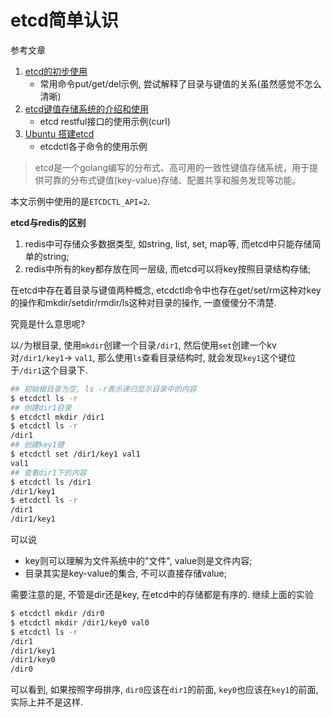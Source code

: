 # etcd简单认识

参考文章

1. [etcd的初步使用](https://www.jianshu.com/p/b788c3271846)
    - 常用命令put/get/del示例, 尝试解释了目录与键值的关系(虽然感觉不怎么清晰)
2. [etcd键值存储系统的介绍和使用](https://blog.csdn.net/u010424605/article/details/44592533)
    - etcd restful接口的使用示例(curl)
3. [Ubuntu 搭建etcd](https://www.cnblogs.com/xiao987334176/articles/9942195.html)
    - etcdctl各子命令的使用示例

> etcd是一个golang编写的分布式、高可用的一致性键值存储系统，用于提供可靠的分布式键值(key-value)存储、配置共享和服务发现等功能。

本文示例中使用的是`ETCDCTL_API=2`.

**etcd与redis的区别**

1. redis中可存储众多数据类型, 如string, list, set, map等, 而etcd中只能存储简单的string;
2. redis中所有的key都存放在同一层级, 而etcd可以将key按照目录结构存储;

在etcd中存在着目录与键值两种概念, etcdctl命令中也存在get/set/rm这种对key的操作和mkdir/setdir/rmdir/ls这种对目录的操作, 一直傻傻分不清楚.

究竟是什么意思呢?

以`/`为根目录, 使用`mkdir`创建一个目录`/dir1`, 然后使用`set`创建一个kv对`/dir1/key1`-> `val1`, 那么使用`ls`查看目录结构时, 就会发现`key1`这个键位于`/dir1`这个目录下.

```bash
## 初始根目录为空, ls -r表示递归显示目录中的内容
$ etcdctl ls -r 
## 创建dir1目录
$ etcdctl mkdir /dir1
$ etcdctl ls -r
/dir1
## 创建key1键
$ etcdctl set /dir1/key1 val1
val1
## 查看dir1下的内容
$ etcdctl ls /dir1
/dir1/key1
$ etcdctl ls -r
/dir1
/dir1/key1
```

可以说

- key则可以理解为文件系统中的"文件", value则是文件内容;
- 目录其实是key-value的集合, 不可以直接存储value;

需要注意的是, 不管是dir还是key, 在etcd中的存储都是有序的. 继续上面的实验

```bash
$ etcdctl mkdir /dir0
$ etcdctl mkdir /dir1/key0 val0
$ etcdctl ls -r
/dir1
/dir1/key1
/dir1/key0
/dir0
```

可以看到, 如果按照字母排序, `dir0`应该在`dir1`的前面, `key0`也应该在`key1`的前面, 实际上并不是这样.
